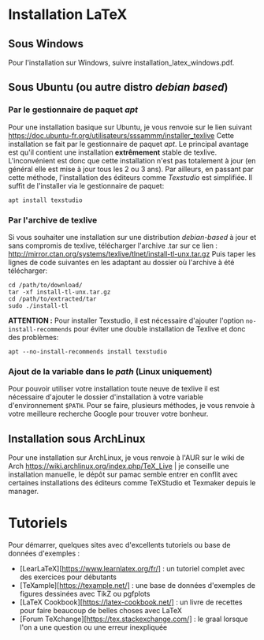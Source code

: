 # Installation LaTeX

## Sous Windows
Pour l'installation sur Windows, suivre installation_latex_windows.pdf.

## Sous Ubuntu (ou autre distro *debian based*)
### Par le gestionnaire de paquet *apt*
Pour une installation basique sur Ubuntu, je vous renvoie sur le lien suivant https://doc.ubuntu-fr.org/utilisateurs/sssammm/installer_texlive
Cette installation se fait par le gestionnaire de paquet *apt*. Le principal avantage est qu'il contient une installation **extrêmement** stable de texlive. L'inconvénient est donc que cette installation n'est pas totalement à jour (en général elle est mise à jour tous les 2 ou 3 ans). Par ailleurs, en passant par cette méthode, l'installation des éditeurs comme *Texstudio* est simplifiée. Il suffit de l'installer via le gestionnaire de paquet:
```
apt install texstudio
```

### Par l'archive de texlive
Si vous souhaiter une installation sur une distribution *debian-based* à jour et sans compromis de texlive, télécharger l'archive .tar sur ce lien :
http://mirror.ctan.org/systems/texlive/tlnet/install-tl-unx.tar.gz
Puis taper les lignes de code suivantes en les adaptant au dossier où l'archive à été télécharger:
```
cd /path/to/download/
tar -xf install-tl-unx.tar.gz
cd /path/to/extracted/tar
sudo ./install-tl
```

__ATTENTION :__ Pour installer Texstudio, il est nécessaire d'ajouter l'option `no-install-recommends` pour éviter une double installation de Texlive et donc des problèmes:
```
apt --no-install-recommends install texstudio
```

### Ajout de la variable dans le *path* (Linux uniquement)
Pour pouvoir utiliser votre installation toute neuve de texlive il est nécessaire d'ajouter le dossier d'installation à votre variable d'environnement `$PATH`. Pour se faire, plusieurs méthodes, je vous renvoie à votre meilleure recherche Google pour trouver votre bonheur.

## Installation sous ArchLinux
Pour une installation sur ArchLinux, je vous renvoie à l'AUR sur le wiki de Arch https://wiki.archlinux.org/index.php/TeX_Live | je conseille une installation manuelle, le dépôt sur pamac semble entrer en conflit avec certaines installations des éditeurs comme TeXStudio et Texmaker depuis le manager.

# Tutoriels
Pour démarrer, quelques sites avec d'excellents tutoriels ou base de données d'exemples :
- [LearLaTeX][https://www.learnlatex.org/fr/] : un tutoriel complet avec des exercices pour débutants
- [TeXample][https://texample.net/] : une base de données d'exemples de figures dessinées avec TikZ ou pgfplots
- [LaTeX Cookbook][https://latex-cookbook.net/] : un livre de recettes pour faire beaucoup de belles choses avec LaTeX
- [Forum TeXchange][https://tex.stackexchange.com/] : le graal lorsque l'on a une question ou une erreur inexpliquée


